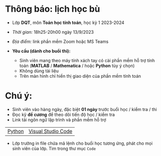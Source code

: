 # Thông báo: lịch học bù
* Lớp **DQT**, môn **Toán học tính toán**, học kỳ 1 2023-2024
* _Thời gian:_ 18h25-20h00 ngày 13/9/2023
* _Địa điểm:_ link phần mềm Zoom hoặc MS Teams

* **Yêu cầu (dành cho buổi thi):**
  + Sinh viên mang theo máy tính xách tay có cài phần mềm hỗ trợ tính toán (**MATLAB** / **Mathematica** / hoặc **Python** tùy ý chọn)
  + Không dùng tài liệu
  + Trên màn hình chỉ hiển thị giao diện của phần mềm tính toán


# Chú ý:
   * Sinh viên vào hàng ngày, đặc biệt **01 ngày** trước buổi học / kiểm tra / thi
   * Đọc kỹ **đề cương** để theo dõi tiến độ học / kiểm tra
   * Link tải ngôn ngữ lập trình và phần mềm hỗ trợ
<table align="center">
  <tr>
    <td><a href="https://www.python.org/downloads/"> Python </a></td>
    <td><a href="https://code.visualstudio.com/download"> Visual Studio Code </a></td>
  </tr>
</table>

  * Lớp trưởng in file chứa mã lệnh cho buổi học tương ứng, phát cho mọi sinh viên của lớp. Tìm trong thư mục `Code`

